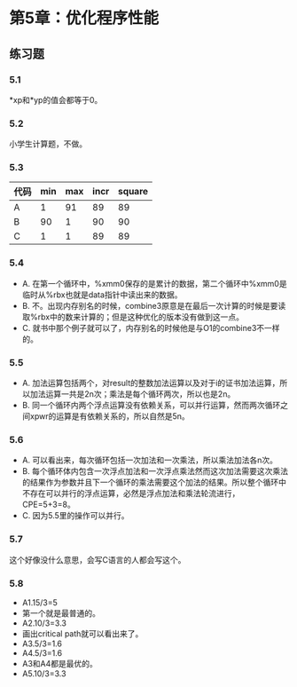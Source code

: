 # 第5章：优化程序性能
## 练习题
### 5.1
\*xp和\*yp的值会都等于0。
### 5.2
小学生计算题，不做。
### 5.3
代码 |min |max |incr|square
----|----|----|----|----
A|1|91|89|89
B|90|1|90|90
C|1|1|89|89
### 5.4
- A. 在第一个循环中，%xmm0保存的是累计的数据，第二个循环中%xmm0是临时从%rbx也就是data指针中读出来的数据。
- B. 不。出现内存别名的时候，combine3原意是在最后一次计算的时候是要读取%rbx中的数来计算的；但是这种优化的版本没有做到这一点。
- C. 就书中那个例子就可以了，内存别名的时候他是与O1的combine3不一样的。
### 5.5
- A. 加法运算包括两个，对result的整数加法运算以及对于i的证书加法运算，所以加法运算一共是2n次；乘法是每个循环两次，所以也是2n。
- B. 同一个循环内两个浮点运算没有依赖关系，可以并行运算，然而两次循环之间xpwr的运算是有依赖关系的，所以自然是5n。
### 5.6
- A. 可以看出来，每次循环包括一次加法和一次乘法，所以乘法加法各n次。
- B. 每个循环体内包含一次浮点加法和一次浮点乘法然而这次加法需要这次乘法的结果作为参数并且下一个循环的乘法需要这个加法的结果。所以整个循环中不存在可以并行的浮点运算，必然是浮点加法和乘法轮流进行，CPE=5+3=8。
- C. 因为5.5里的操作可以并行。
### 5.7
这个好像没什么意思，会写C语言的人都会写这个。
### 5.8
- A1.15/3=5
- 第一个就是最普通的。
- A2.10/3=3.3
- 画出critical path就可以看出来了。
- A3.5/3=1.6
- A4.5/3=1.6
- A3和A4都是最优的。
- A5.10/3=3.3
